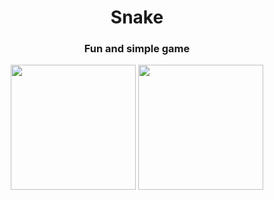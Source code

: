 <h1 align="center">Snake</h1>
<h3 align="center">Fun and simple game</h3>

<p align="center">
  <img src="" width="200" />
  <img src="" width="200" />
</p>
